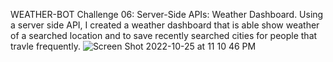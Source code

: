 WEATHER-BOT
Challenge 06: Server-Side APIs: Weather Dashboard. Using a server side API, I created a weather dashboard that is able show weather of a searched location and to save recently searched cities for people that travle frequently. 
![Screen Shot 2022-10-25 at 11 10 46 PM](https://user-images.githubusercontent.com/112744293/197932826-c8978b13-4a4a-46da-8d69-12f1ae5eac8b.png)
